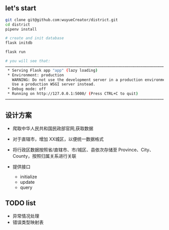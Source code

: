 ## let's start
```sh
git clone git@github.com:wuyueCreator/district.git
cd district
pipenv install

# create and init database
flask initdb

flask run

# you will see that:
………………………………………………………………………………………………………………………………………………………………………………………………
 * Serving Flask app "app" (lazy loading)
 * Environment: production
   WARNING: Do not use the development server in a production environment.
   Use a production WSGI server instead.
 * Debug mode: off
 * Running on http://127.0.0.1:5000/ (Press CTRL+C to quit)
……………………………………………………………………………………………………………………………………………………………………………………………… 
```



## 设计方案  
- 爬取中华人民共和国民政部官网,获取数据
- 对于直辖市，增加 XX城区，以便统一数据格式
- 将行政区数据按照省/直辖市、市/城区、县依次存储至 Province、City、County，按照归属关系进行关联

- 提供接口
    - initialize
    - update
    - query


## TODO list
- 异常情况处理
- 错误类型映射表
